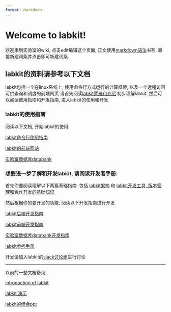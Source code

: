 ```yaml
---
format: Markdown
...
```


# Welcome to labkit!

欢迎来到实验室的wiki, 点击edit编辑这个页面, 正文使用[markdown语法]()书写. 直接新建词条并点击即可新建词条.


## labkit的资料请参考以下文档

labkit包括一个在linux系统上, 使用命令行方式运行的计算框架, 以及一个远程访问可供查询和调度的前端网页
请首先阅读[labkit背景和介绍]() 初步理解labkit.
然后可以阅读使用指南和开发指南, 进入labkit的使用和开发.

### labkit的使用指南

阅读以下文档, 开始labkit的使用.

[labkit命令行使用指南]()

[labkit的前端网站][4]

[实验室数据库databank][5]

### 想要进一步了解和开发labkit, 请阅读开发者手册:
首先你要阅读理解以下两篇基础指南. 包括
[labkit架构]() 和 [labkit开发工具, 版本管理和合作开发的基础知识]()

然后根据你的要开发的功能, 阅读以下开发指南进行开发.

[labkit后端开发指南]()

[labkit前端开发指南]()

[实验室数据库databank开发指南]()

[labkit参考手册][11]

开发请加入labkit的[slack讨论组][12]进行讨论

---- 

以前的一些文档备用:

[introduction of labkit]()

[labkit 演示]()

[labkit的组会ppt][15]

[4]:	http://210.45.66.91:3450
[5]:	http://localhost
[11]:	http://labkit.readthedocs.io/en/latest/index.html
[12]:	https://labkit.slack.com/signup
[15]:	smb://210.45.66.90/